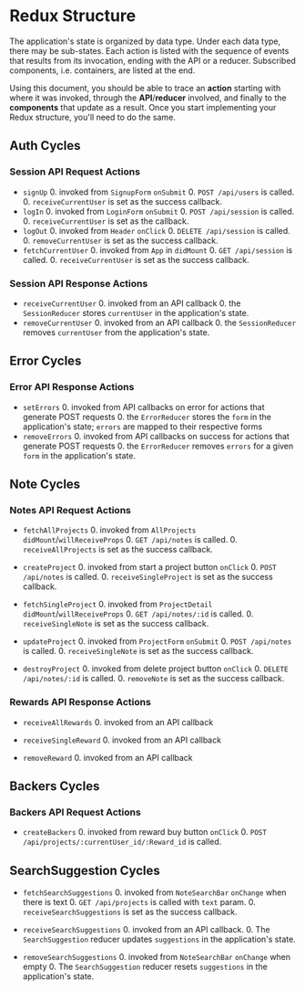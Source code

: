 # Redux Structure

The application's state is organized by data type. Under each data type, there
may be sub-states. Each action is listed with the sequence of events that
results from its invocation, ending with the API or a reducer. Subscribed
components, i.e. containers, are listed at the end.

Using this document, you should be able to trace an **action** starting with
where it was invoked, through the **API**/**reducer** involved, and finally to
the **components** that update as a result. Once you start implementing your
Redux structure, you'll need to do the same.

## Auth Cycles

### Session API Request Actions

* `signUp`
  0. invoked from `SignupForm` `onSubmit`
  0. `POST /api/users` is called.
  0. `receiveCurrentUser` is set as the success callback.
* `logIn`
  0. invoked from `LoginForm` `onSubmit`
  0. `POST /api/session` is called.
  0. `receiveCurrentUser` is set as the callback.
* `logOut`
  0. invoked from `Header` `onClick`
  0. `DELETE /api/session` is called.
  0. `removeCurrentUser` is set as the success callback.
* `fetchCurrentUser`
  0. invoked from `App` in `didMount`
  0. `GET /api/session` is called.
  0. `receiveCurrentUser` is set as the success callback.

### Session API Response Actions

* `receiveCurrentUser`
  0. invoked from an API callback
  0. the `SessionReducer` stores `currentUser` in the application's state.
* `removeCurrentUser`
  0. invoked from an API callback
  0. the `SessionReducer` removes `currentUser` from the application's state.

## Error Cycles

### Error API Response Actions
* `setErrors`
  0. invoked from API callbacks on error for actions that generate POST requests
  0. the `ErrorReducer` stores the `form` in the application's state; `errors` are mapped to their respective forms
* `removeErrors`
  0. invoked from API callbacks on success for actions that generate POST requests
  0. the `ErrorReducer` removes `errors` for a given `form` in the application's state.

## Note Cycles

### Notes API Request Actions

* `fetchAllProjects`
  0. invoked from `AllProjects` `didMount`/`willReceiveProps`
  0. `GET /api/notes` is called.
  0. `receiveAllProjects` is set as the success callback.

* `createProject`
  0. invoked from start a project button `onClick`
  0. `POST /api/notes` is called.
  0. `receiveSingleProject` is set as the success callback.

* `fetchSingleProject`
  0. invoked from `ProjectDetail` `didMount`/`willReceiveProps`
  0. `GET /api/notes/:id` is called.
  0. `receiveSingleNote` is set as the success callback.

* `updateProject`
  0. invoked from `ProjectForm` `onSubmit`
  0. `POST /api/notes` is called.
  0. `receiveSingleNote` is set as the success callback.

* `destroyProject`
  0. invoked from delete project button `onClick`
  0. `DELETE /api/notes/:id` is called.
  0. `removeNote` is set as the success callback.

### Rewards API Response Actions

* `receiveAllRewards`
  0. invoked from an API callback

* `receiveSingleReward`
  0. invoked from an API callback

* `removeReward`
  0. invoked from an API callback

## Backers Cycles

### Backers API Request Actions


* `createBackers`
  0. invoked from reward buy button `onClick`
  0. `POST /api/projects/:currentUser_id/:Reward_id` is called.

## SearchSuggestion Cycles

* `fetchSearchSuggestions`
  0. invoked from `NoteSearchBar` `onChange` when there is text
  0. `GET /api/projects` is called with `text` param.
  0. `receiveSearchSuggestions` is set as the success callback.

* `receiveSearchSuggestions`
  0. invoked from an API callback.
  0. The `SearchSuggestion` reducer updates `suggestions` in the application's state.

* `removeSearchSuggestions`
  0. invoked from `NoteSearchBar` `onChange` when empty
  0. The `SearchSuggestion` reducer resets `suggestions` in the application's state.
